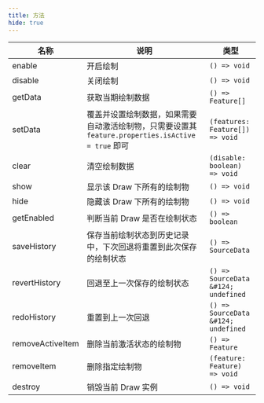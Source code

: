 ```yaml
---
title: 方法
hide: true
---
```


| 名称             | 说明                                                                                               | 类型                                |
| ---------------- | -------------------------------------------------------------------------------------------------- | ----------------------------------- |
| enable           | 开启绘制                                                                                           | `() => void`                        |
| disable          | 关闭绘制                                                                                           | `() => void`                        |
| getData          | 获取当期绘制数据                                                                                   | `() => Feature[]`                   |
| setData          | 覆盖并设置绘制数据，如果需要自动激活绘制物，只需要设置其 `feature.properties.isActive = true` 即可 | `(features: Feature[]) => void`     |
| clear            | 清空绘制数据                                                                                       | `(disable: boolean) => void`        |
| show             | 显示该 Draw 下所有的绘制物                                                                         | `() => void`                        |
| hide             | 隐藏该 Draw 下所有的绘制物                                                                         | `() => void`                        |
| getEnabled       | 判断当前 Draw 是否在绘制状态                                                                       | `() => boolean`                     |
| saveHistory      | 保存当前绘制状态到历史记录中，下次回退将重置到此次保存的绘制状态                                   | `() => SourceData`                  |
| revertHistory    | 回退至上一次保存的绘制状态                                                                         | `() => SourceData &#124; undefined` |
| redoHistory      | 重置到上一次回退                                                                                   | `() => SourceData &#124; undefined` |
| removeActiveItem | 删除当前激活状态的绘制物                                                                           | `() => Feature`                     |
| removeItem       | 删除指定绘制物                                                                                     | `(feature: Feature) => void`        |
| destroy          | 销毁当前 Draw 实例                                                                                 | `() => void`                        |
